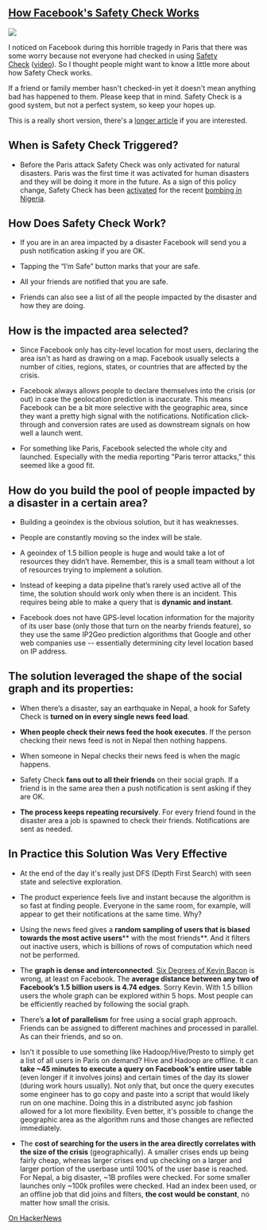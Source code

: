 ## [How Facebook's Safety Check Works](/blog/2015/11/14/how-facebooks-safety-check-works.html)

    

    

![](https://c1.staticflickr.com/1/652/21759732026_52643d03bd_m.jpg)

I noticed on Facebook during this horrible tragedy in Paris that there was some worry because not everyone had checked in using [Safety Check](https://www.facebook.com/about/safetycheck/) ([video](https://youtu.be/ptsCWGZW_P8?t=333)). So I thought people might want to know a little more about how Safety Check works.

If a friend or family member hasn't checked-in yet it doesn't mean anything bad has happened to them. Please keep that in mind. Safety Check is a good system, but not a perfect system, so keep your hopes up.

This is a really short version, there's a [longer article](http://highscalability.com/blog/2015/9/28/how-facebook-tells-your-friends-youre-safe-in-a-disaster-in.html) if you are interested.

## When is Safety Check Triggered?

*   Before the Paris attack Safety Check was only activated for natural disasters. Paris was the first time it was activated for human disasters and they will be doing it more in the future. As a sign of this policy change, Safety Check has been [activated](https://www.facebook.com/zuck?fref=nf) for the recent [bombing in Nigeria](http://www.usatoday.com/story/news/world/2015/11/17/nigeria-bombing/75960116/).

## How Does Safety Check Work?

*   If you are in an area impacted by a disaster Facebook will send you a push notification asking if you are OK. 

*   Tapping the “I’m Safe” button marks that your are safe.

*   All your friends are notified that you are safe.

*   Friends can also see a list of all the people impacted by the disaster and how they are doing.

## How is the impacted area selected?

*   Since Facebook only has city-level location for most users, declaring the area isn't as hard as drawing on a map. Facebook usually selects a number of cities, regions, states, or countries that are affected by the crisis.

*   Facebook always allows people to declare themselves into the crisis (or out) in case the geolocation prediction is inaccurate. This means Facebook can be a bit more selective with the geographic area, since they want a pretty high signal with the notifications. Notification click-through and conversion rates are used as downstream signals on how well a launch went.

*   For something like Paris, Facebook selected the whole city and launched. Especially with the media reporting "Paris terror attacks," this seemed like a good fit.

## How do you build the pool of people impacted by a disaster in a certain area?

*   Building a geoindex is the obvious solution, but it has weaknesses.

*   People are constantly moving so the index will be stale.

*   A geoindex of 1.5 billion people is huge and would take a lot of resources they didn’t have. Remember, this is a small team without a lot of resources trying to implement a solution.

*   Instead of keeping a data pipeline that’s rarely used active all of the time, the solution should work only when there is an incident. This requires being able to make a query that is **dynamic and instant**.

*   Facebook does not have GPS-level location information for the majority of its user base (only those that turn on the nearby friends feature), so they use the same IP2Geo prediction algorithms that Google and other web companies use -- essentially determining city level location based on IP address.

## The solution leveraged the shape of the social graph and its properties:

*   When there’s a disaster, say an earthquake in Nepal, a hook for Safety Check is **turned on in every single news feed load**.

*   **When people check their news feed the hook executes**. If the person checking their news feed is not in Nepal then nothing happens.

*   When someone in Nepal checks their news feed is when the magic happens.

*   Safety Check **fans out to all their friends** on their social graph. If a friend is in the same area then a push notification is sent asking if they are OK.

*   **The process keeps repeating recursively**. For every friend found in the disaster area a job is spawned to check their friends. Notifications are sent as needed.

## In Practice this Solution Was Very Effective

*   At the end of the day it's really just DFS (Depth First Search) with seen state and selective exploration.

*   The product experience feels live and instant because the algorithm is so fast at finding people. Everyone in the same room, for example, will appear to get their notifications at the same time. Why?

*   Using the news feed gives a **random sampling of users that is biased towards the most active users**** with the most friends**. And it filters out inactive users, which is billions of rows of computation which need not be performed.

*   The **graph is dense and interconnected**. [Six Degrees of Kevin Bacon](https://en.wikipedia.org/wiki/Six_Degrees_of_Kevin_Bacon) is wrong, at least on Facebook. The **average distance between any two of Facebook’s 1.5 billion users is 4.74 edges**. Sorry Kevin. With 1.5 billion users the whole graph can be explored within 5 hops. Most people can be efficiently reached by following the social graph.

*   There’s **a lot of parallelism** for free using a social graph approach. Friends can be assigned to different machines and processed in parallel. As can their friends, and so on.

*   Isn't it possible to use something like Hadoop/Hive/Presto to simply get a list of all users in Paris on demand? Hive and Hadoop are offline. It can **take ~45 minutes to execute a query on Facebook's entire user table** (even longer if it involves joins) and certain times of the day its slower (during work hours usually). Not only that, but once the query executes some engineer has to go copy and paste into a script that would likely run on one machine. Doing this in a distributed async job fashion allowed for a lot more flexibility. Even better, it's possible to change the geographic area as the algorithm runs and those changes are reflected immediately. 

*   The **cost of searching for the users in the area directly correlates with the size of the crisis** (geographically). A smaller crises ends up being fairly cheap, whereas larger crises end up checking on a larger and larger portion of the userbase until 100% of the user base is reached. For Nepal, a big disaster, ~1B profiles were checked. For some smaller launches only ~100k profiles were checked. Had an index been used, or an offline job that did joins and filters, **the cost would be constant**, no matter how small the crisis.

[On HackerNews](https://news.ycombinator.com/item?id=10571781)

    